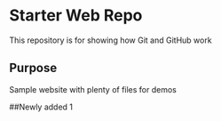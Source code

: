 # Starter Web Repo

This repository is for showing how Git and GitHub work

## Purpose

Sample website with plenty of files for demos

##Newly added 1
